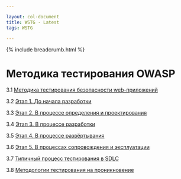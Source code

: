 ```yaml
---

layout: col-document
title: WSTG - Latest
tags: WSTG

---
```


{% include breadcrumb.html %}
# Методика тестирования OWASP

3.1 [Методика тестирования безопасности web-приложений](0-The_Web_Security_Testing_Framework.md)

3.2 [Этап 1. До начала разработки](0-The_Web_Security_Testing_Framework.md#phase-1-before-development-begins)

3.3 [Этап 2. В процессе определения и проектирования](0-The_Web_Security_Testing_Framework.md#phase-2-during-definition-and-design)

3.4 [Этап 3. В процессе разработки](0-The_Web_Security_Testing_Framework.md#phase-3-during-development)

3.5 [Этап 4. В процессе развёртывания](0-The_Web_Security_Testing_Framework.md#phase-4-during-deployment)

3.6 [Этап 5. В процессах сопровождения и эксплуатации](0-The_Web_Security_Testing_Framework.md#phase-5-during-maintenance-and-operations)

3.7 [Типичный процесс тестирования в SDLC](0-The_Web_Security_Testing_Framework.md#a-typical-sdlc-testing-workflow)

3.8 [Методологии тестирования на проникновение](1-Penetration_Testing_Methodologies.md)
